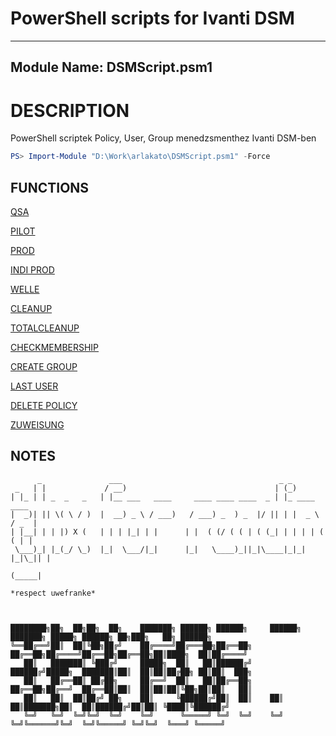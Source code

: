 # PowerShell scripts for Ivanti DSM


---
Module Name: DSMScript.psm1 
---

# DESCRIPTION
PowerShell scriptek Policy, User, Group menedzsmenthez Ivanti DSM-ben

```powershell
PS> Import-Module "D:\Work\arlakato\DSMScript.psm1" -Force
```

## FUNCTIONS 
[QSA](QSA.md)

[PILOT](PILOT.md)

[PROD](PROD.md)

[INDI PROD](INDI%20PROD.md)

[WELLE](WELLE.md)

[CLEANUP](CLEANUP.md)

[TOTALCLEANUP](TOTALCLEANUP.md)

[CHECKMEMBERSHIP](CHECKMEMBERSHIP.md)

[CREATE GROUP](CREATEGROUP.md)

[LAST USER](LASTUSER.md)

[DELETE POLICY](DELETEPOLICY.md)

[ZUWEISUNG](ZUWEISUNG.md)


## NOTES
```
      _               ___                                   _ _             
 _   | |             / __)                                 | (_)            
| |_ | | _  _   _   | |__ ___   ____     ____ ____ ____  _ | |_ ____   ____ 
|  _)| || \( \ / )  |  __) _ \ / ___)   / ___) _  ) _  |/ || | |  _ \ / _  |
| |__| | | |) X (   | | | |_| | |      | |  ( (/ ( ( | ( (_| | | | | ( ( | |
 \___)_| |_(_/ \_)  |_|  \___/|_|      |_|   \____)_||_|\____|_|_| |_|\_|| |
                                                                     (_____| 

*respect uwefranke*  



████████╗██╗  ██╗██╗  ██╗    ███████╗ ██████╗ ██████╗     ██████╗ ███████╗ █████╗ ██████╗ ██╗███╗   ██╗ ██████╗ 
╚══██╔══╝██║  ██║╚██╗██╔╝    ██╔════╝██╔═══██╗██╔══██╗    ██╔══██╗██╔════╝██╔══██╗██╔══██╗██║████╗  ██║██╔════╝ 
   ██║   ███████║ ╚███╔╝     █████╗  ██║   ██║██████╔╝    ██████╔╝█████╗  ███████║██║  ██║██║██╔██╗ ██║██║  ███╗
   ██║   ██╔══██║ ██╔██╗     ██╔══╝  ██║   ██║██╔══██╗    ██╔══██╗██╔══╝  ██╔══██║██║  ██║██║██║╚██╗██║██║   ██║
   ██║   ██║  ██║██╔╝ ██╗    ██║     ╚██████╔╝██║  ██║    ██║  ██║███████╗██║  ██║██████╔╝██║██║ ╚████║╚██████╔╝
   ╚═╝   ╚═╝  ╚═╝╚═╝  ╚═╝    ╚═╝      ╚═════╝ ╚═╝  ╚═╝    ╚═╝  ╚═╝╚══════╝╚═╝  ╚═╝╚═════╝ ╚═╝╚═╝  ╚═══╝ ╚═════╝ 
                                                                                                                
```


